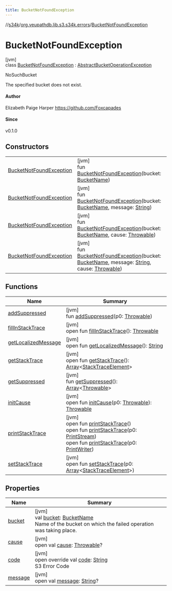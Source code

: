 ```yaml
---
title: BucketNotFoundException
---
```

//[s34k](../../../index.html)/[org.veupathdb.lib.s3.s34k.errors](../index.html)/[BucketNotFoundException](index.html)



# BucketNotFoundException



[jvm]\
class [BucketNotFoundException](index.html) : [AbstractBucketOperationException](../-abstract-bucket-operation-exception/index.html)

NoSuchBucket



The specified bucket does not exist.



#### Author



Elizabeth Paige Harper https://github.com/Foxcapades



#### Since



v0.1.0



## Constructors


| | |
|---|---|
| [BucketNotFoundException](-bucket-not-found-exception.html) | [jvm]<br>fun [BucketNotFoundException](-bucket-not-found-exception.html)(bucket: [BucketName](../../org.veupathdb.lib.s3.s34k.fields/-bucket-name/index.html)) |
| [BucketNotFoundException](-bucket-not-found-exception.html) | [jvm]<br>fun [BucketNotFoundException](-bucket-not-found-exception.html)(bucket: [BucketName](../../org.veupathdb.lib.s3.s34k.fields/-bucket-name/index.html), message: [String](https://kotlinlang.org/api/latest/jvm/stdlib/kotlin/-string/index.html)) |
| [BucketNotFoundException](-bucket-not-found-exception.html) | [jvm]<br>fun [BucketNotFoundException](-bucket-not-found-exception.html)(bucket: [BucketName](../../org.veupathdb.lib.s3.s34k.fields/-bucket-name/index.html), cause: [Throwable](https://kotlinlang.org/api/latest/jvm/stdlib/kotlin/-throwable/index.html)) |
| [BucketNotFoundException](-bucket-not-found-exception.html) | [jvm]<br>fun [BucketNotFoundException](-bucket-not-found-exception.html)(bucket: [BucketName](../../org.veupathdb.lib.s3.s34k.fields/-bucket-name/index.html), message: [String](https://kotlinlang.org/api/latest/jvm/stdlib/kotlin/-string/index.html), cause: [Throwable](https://kotlinlang.org/api/latest/jvm/stdlib/kotlin/-throwable/index.html)) |


## Functions


| Name | Summary |
|---|---|
| [addSuppressed](../../org.veupathdb.lib.s3.s34k.requests.object.directory/-directory-object-delete-error/index.html#282858770%2FFunctions%2F863300109) | [jvm]<br>fun [addSuppressed](../../org.veupathdb.lib.s3.s34k.requests.object.directory/-directory-object-delete-error/index.html#282858770%2FFunctions%2F863300109)(p0: [Throwable](https://kotlinlang.org/api/latest/jvm/stdlib/kotlin/-throwable/index.html)) |
| [fillInStackTrace](../../org.veupathdb.lib.s3.s34k.requests.object.directory/-directory-object-delete-error/index.html#-1102069925%2FFunctions%2F863300109) | [jvm]<br>open fun [fillInStackTrace](../../org.veupathdb.lib.s3.s34k.requests.object.directory/-directory-object-delete-error/index.html#-1102069925%2FFunctions%2F863300109)(): [Throwable](https://kotlinlang.org/api/latest/jvm/stdlib/kotlin/-throwable/index.html) |
| [getLocalizedMessage](../../org.veupathdb.lib.s3.s34k.requests.object.directory/-directory-object-delete-error/index.html#1043865560%2FFunctions%2F863300109) | [jvm]<br>open fun [getLocalizedMessage](../../org.veupathdb.lib.s3.s34k.requests.object.directory/-directory-object-delete-error/index.html#1043865560%2FFunctions%2F863300109)(): [String](https://kotlinlang.org/api/latest/jvm/stdlib/kotlin/-string/index.html) |
| [getStackTrace](../../org.veupathdb.lib.s3.s34k.requests.object.directory/-directory-object-delete-error/index.html#2050903719%2FFunctions%2F863300109) | [jvm]<br>open fun [getStackTrace](../../org.veupathdb.lib.s3.s34k.requests.object.directory/-directory-object-delete-error/index.html#2050903719%2FFunctions%2F863300109)(): [Array](https://kotlinlang.org/api/latest/jvm/stdlib/kotlin/-array/index.html)&lt;[StackTraceElement](https://docs.oracle.com/javase/8/docs/api/java/lang/StackTraceElement.html)&gt; |
| [getSuppressed](../../org.veupathdb.lib.s3.s34k.requests.object.directory/-directory-object-delete-error/index.html#672492560%2FFunctions%2F863300109) | [jvm]<br>fun [getSuppressed](../../org.veupathdb.lib.s3.s34k.requests.object.directory/-directory-object-delete-error/index.html#672492560%2FFunctions%2F863300109)(): [Array](https://kotlinlang.org/api/latest/jvm/stdlib/kotlin/-array/index.html)&lt;[Throwable](https://kotlinlang.org/api/latest/jvm/stdlib/kotlin/-throwable/index.html)&gt; |
| [initCause](../../org.veupathdb.lib.s3.s34k.requests.object.directory/-directory-object-delete-error/index.html#-418225042%2FFunctions%2F863300109) | [jvm]<br>open fun [initCause](../../org.veupathdb.lib.s3.s34k.requests.object.directory/-directory-object-delete-error/index.html#-418225042%2FFunctions%2F863300109)(p0: [Throwable](https://kotlinlang.org/api/latest/jvm/stdlib/kotlin/-throwable/index.html)): [Throwable](https://kotlinlang.org/api/latest/jvm/stdlib/kotlin/-throwable/index.html) |
| [printStackTrace](../../org.veupathdb.lib.s3.s34k.requests.object.directory/-directory-object-delete-error/index.html#-1769529168%2FFunctions%2F863300109) | [jvm]<br>open fun [printStackTrace](../../org.veupathdb.lib.s3.s34k.requests.object.directory/-directory-object-delete-error/index.html#-1769529168%2FFunctions%2F863300109)()<br>open fun [printStackTrace](../../org.veupathdb.lib.s3.s34k.requests.object.directory/-directory-object-delete-error/index.html#1841853697%2FFunctions%2F863300109)(p0: [PrintStream](https://docs.oracle.com/javase/8/docs/api/java/io/PrintStream.html))<br>open fun [printStackTrace](../../org.veupathdb.lib.s3.s34k.requests.object.directory/-directory-object-delete-error/index.html#1175535278%2FFunctions%2F863300109)(p0: [PrintWriter](https://docs.oracle.com/javase/8/docs/api/java/io/PrintWriter.html)) |
| [setStackTrace](../../org.veupathdb.lib.s3.s34k.requests.object.directory/-directory-object-delete-error/index.html#2135801318%2FFunctions%2F863300109) | [jvm]<br>open fun [setStackTrace](../../org.veupathdb.lib.s3.s34k.requests.object.directory/-directory-object-delete-error/index.html#2135801318%2FFunctions%2F863300109)(p0: [Array](https://kotlinlang.org/api/latest/jvm/stdlib/kotlin/-array/index.html)&lt;[StackTraceElement](https://docs.oracle.com/javase/8/docs/api/java/lang/StackTraceElement.html)&gt;) |


## Properties


| Name | Summary |
|---|---|
| [bucket](../-abstract-bucket-operation-exception/bucket.html) | [jvm]<br>val [bucket](../-abstract-bucket-operation-exception/bucket.html): [BucketName](../../org.veupathdb.lib.s3.s34k.fields/-bucket-name/index.html)<br>Name of the bucket on which the failed operation was taking place. |
| [cause](../../org.veupathdb.lib.s3.s34k.requests.object.directory/-directory-object-delete-error/index.html#-654012527%2FProperties%2F863300109) | [jvm]<br>open val [cause](../../org.veupathdb.lib.s3.s34k.requests.object.directory/-directory-object-delete-error/index.html#-654012527%2FProperties%2F863300109): [Throwable](https://kotlinlang.org/api/latest/jvm/stdlib/kotlin/-throwable/index.html)? |
| [code](code.html) | [jvm]<br>open override val [code](code.html): [String](https://kotlinlang.org/api/latest/jvm/stdlib/kotlin/-string/index.html)<br>S3 Error Code |
| [message](../../org.veupathdb.lib.s3.s34k.requests.object.directory/-directory-object-delete-error/index.html#1824300659%2FProperties%2F863300109) | [jvm]<br>open val [message](../../org.veupathdb.lib.s3.s34k.requests.object.directory/-directory-object-delete-error/index.html#1824300659%2FProperties%2F863300109): [String](https://kotlinlang.org/api/latest/jvm/stdlib/kotlin/-string/index.html)? |

